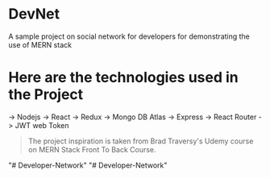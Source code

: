 # DevNet

A sample project on social network for developers for demonstrating the use of MERN stack 

# Here are the technologies used in the Project
-> Nodejs
-> React
-> Redux
-> Mongo DB Atlas
-> Express
-> React Router
-> JWT web Token

>The project inspiration is taken from Brad Traversy's Udemy course on MERN Stack Front To Back Course.

"# Developer-Network" 
"# Developer-Network" 
